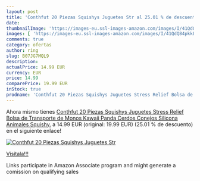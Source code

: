 ```yaml
---
layout: post
title: 'Conthfut 20 Piezas Squishys Juguetes Str al 25.01 % de descuento'
date: 
thumbnailImage: 'https://images-eu.ssl-images-amazon.com/images/I/41QdQ84pkkL._SL200_.jpg'
images: [ 'https://images-eu.ssl-images-amazon.com/images/I/41QdQ84pkkL._SL200_.jpg' ]
comments: true
category: ofertas
author: ring
slug: B07JG7MQL9
description:
actualPrice: 14.99 EUR
currency: EUR
price: 14.99
comparePrice: 19.99 EUR
inStock: true
prodname: 'Conthfut 20 Piezas Squishys Juguetes Stress Relief Bolsa de Transporte de Monos Kawaii Panda  Cerdos  Conejos Silicona Animales Squishy.'
---
```


Ahora mismo tienes [Conthfut 20 Piezas Squishys Juguetes Stress Relief Bolsa de Transporte de Monos Kawaii Panda  Cerdos  Conejos Silicona Animales Squishy.](https://www.amazon.es/dp/B07JG7MQL9/?tag=tolees-21) a 14.99 EUR (original: 19.99 EUR) (25.01 %  de descuento) en el siguiente enlace!

[![Conthfut 20 Piezas Squishys Juguetes Str](https://images-eu.ssl-images-amazon.com/images/I/41QdQ84pkkL._SL200_.jpg)](https://www.amazon.es/dp/B07JG7MQL9/?tag=tolees-21)

[Visítala!!!](https://www.amazon.es/dp/B07JG7MQL9/?tag=tolees-21)

Links participate in Amazon Associate program and might generate a comission on qualifying sales
